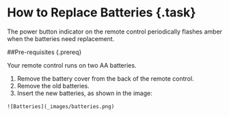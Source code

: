 # How to Replace Batteries {.task}

The power button indicator on the remote control periodically flashes amber when the batteries need replacement.

##Pre-requisites {.prereq}

Your remote control runs on two AA batteries.

1.   Remove the battery cover from the back of the remote control.
2.   Remove the old batteries.
3.   Insert the new batteries, as shown in the image:

    ![Batteries](_images/batteries.png)


